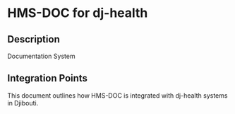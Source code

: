 # HMS-DOC for dj-health

## Description

Documentation System

## Integration Points

This document outlines how HMS-DOC is integrated with dj-health systems in Djibouti.
